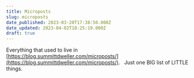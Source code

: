```yaml
---
title: Microposts
slug: microposts
date_published: 2023-03-20T17:38:50.000Z
date_updated: 2023-04-02T18:25:19.000Z
draft: true
---
```


Everything that used to live in [https://blog.summittdweller.com/microposts/](https://blog.summittdweller.com/microposts/).   Just one BIG list of LITTLE things.
